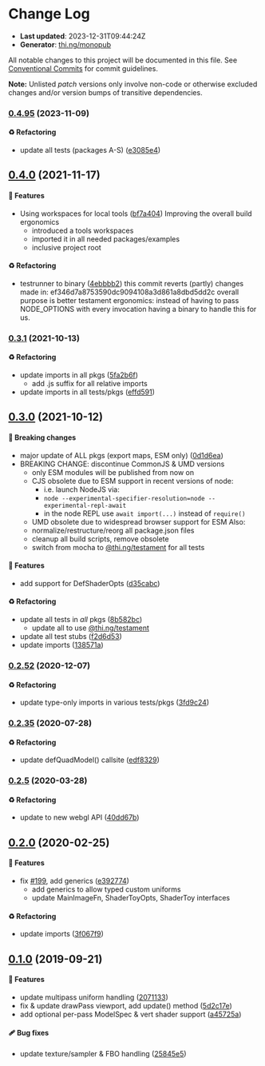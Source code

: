 # Change Log

- **Last updated**: 2023-12-31T09:44:24Z
- **Generator**: [thi.ng/monopub](https://thi.ng/monopub)

All notable changes to this project will be documented in this file.
See [Conventional Commits](https://conventionalcommits.org/) for commit guidelines.

**Note:** Unlisted _patch_ versions only involve non-code or otherwise excluded changes
and/or version bumps of transitive dependencies.

### [0.4.95](https://github.com/thi-ng/umbrella/tree/@thi.ng/webgl-shadertoy@0.4.95) (2023-11-09)

#### ♻️ Refactoring

- update all tests (packages A-S) ([e3085e4](https://github.com/thi-ng/umbrella/commit/e3085e4))

## [0.4.0](https://github.com/thi-ng/umbrella/tree/@thi.ng/webgl-shadertoy@0.4.0) (2021-11-17)

#### 🚀 Features

- Using workspaces for local tools ([bf7a404](https://github.com/thi-ng/umbrella/commit/bf7a404))
  Improving the overall build ergonomics
  - introduced a tools workspaces
  - imported it in all needed packages/examples
  - inclusive project root

#### ♻️ Refactoring

- testrunner to binary ([4ebbbb2](https://github.com/thi-ng/umbrella/commit/4ebbbb2))
  this commit reverts (partly) changes made in:
  ef346d7a8753590dc9094108a3d861a8dbd5dd2c
  overall purpose is better testament ergonomics:
  instead of having to pass NODE_OPTIONS with every invocation
  having a binary to handle this for us.

### [0.3.1](https://github.com/thi-ng/umbrella/tree/@thi.ng/webgl-shadertoy@0.3.1) (2021-10-13)

#### ♻️ Refactoring

- update imports in all pkgs ([5fa2b6f](https://github.com/thi-ng/umbrella/commit/5fa2b6f))
  - add .js suffix for all relative imports
- update imports in all tests/pkgs ([effd591](https://github.com/thi-ng/umbrella/commit/effd591))

## [0.3.0](https://github.com/thi-ng/umbrella/tree/@thi.ng/webgl-shadertoy@0.3.0) (2021-10-12)

#### 🛑 Breaking changes

- major update of ALL pkgs (export maps, ESM only) ([0d1d6ea](https://github.com/thi-ng/umbrella/commit/0d1d6ea))
- BREAKING CHANGE: discontinue CommonJS & UMD versions
  - only ESM modules will be published from now on
  - CJS obsolete due to ESM support in recent versions of node:
    - i.e. launch NodeJS via:
    - `node --experimental-specifier-resolution=node --experimental-repl-await`
    - in the node REPL use `await import(...)` instead of `require()`
  - UMD obsolete due to widespread browser support for ESM
  Also:
  - normalize/restructure/reorg all package.json files
  - cleanup all build scripts, remove obsolete
  - switch from mocha to [@thi.ng/testament](https://github.com/thi-ng/umbrella/tree/main/packages/testament) for all tests

#### 🚀 Features

- add support for DefShaderOpts ([d35cabc](https://github.com/thi-ng/umbrella/commit/d35cabc))

#### ♻️ Refactoring

- update all tests in _all_ pkgs ([8b582bc](https://github.com/thi-ng/umbrella/commit/8b582bc))
  - update all to use [@thi.ng/testament](https://github.com/thi-ng/umbrella/tree/main/packages/testament)
- update all test stubs ([f2d6d53](https://github.com/thi-ng/umbrella/commit/f2d6d53))
- update imports ([138571a](https://github.com/thi-ng/umbrella/commit/138571a))

### [0.2.52](https://github.com/thi-ng/umbrella/tree/@thi.ng/webgl-shadertoy@0.2.52) (2020-12-07)

#### ♻️ Refactoring

- update type-only imports in various tests/pkgs ([3fd9c24](https://github.com/thi-ng/umbrella/commit/3fd9c24))

### [0.2.35](https://github.com/thi-ng/umbrella/tree/@thi.ng/webgl-shadertoy@0.2.35) (2020-07-28)

#### ♻️ Refactoring

- update defQuadModel() callsite ([edf8329](https://github.com/thi-ng/umbrella/commit/edf8329))

### [0.2.5](https://github.com/thi-ng/umbrella/tree/@thi.ng/webgl-shadertoy@0.2.5) (2020-03-28)

#### ♻️ Refactoring

- update to new webgl API ([40dd67b](https://github.com/thi-ng/umbrella/commit/40dd67b))

## [0.2.0](https://github.com/thi-ng/umbrella/tree/@thi.ng/webgl-shadertoy@0.2.0) (2020-02-25)

#### 🚀 Features

- fix [#199](https://github.com/thi-ng/umbrella/issues/199), add generics ([e392774](https://github.com/thi-ng/umbrella/commit/e392774))
  - add generics to allow typed custom uniforms
  - update MainImageFn, ShaderToyOpts, ShaderToy interfaces

#### ♻️ Refactoring

- update imports ([3f067f9](https://github.com/thi-ng/umbrella/commit/3f067f9))

## [0.1.0](https://github.com/thi-ng/umbrella/tree/@thi.ng/webgl-shadertoy@0.1.0) (2019-09-21)

#### 🚀 Features

- update multipass uniform handling ([2071133](https://github.com/thi-ng/umbrella/commit/2071133))
- fix & update drawPass viewport, add update() method ([5d2c17e](https://github.com/thi-ng/umbrella/commit/5d2c17e))
- add optional per-pass ModelSpec & vert shader support ([a45725a](https://github.com/thi-ng/umbrella/commit/a45725a))

#### 🩹 Bug fixes

- update texture/sampler & FBO handling ([25845e5](https://github.com/thi-ng/umbrella/commit/25845e5))
